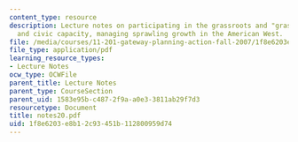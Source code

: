 ```yaml
---
content_type: resource
description: Lecture notes on participating in the grassroots and "grasstops", planning
  and civic capacity, managing sprawling growth in the American West.
file: /media/courses/11-201-gateway-planning-action-fall-2007/1f8e6203e8b12c93451b112800959d74_notes20.pdf
file_type: application/pdf
learning_resource_types:
- Lecture Notes
ocw_type: OCWFile
parent_title: Lecture Notes
parent_type: CourseSection
parent_uid: 1583e95b-c487-2f9a-a0e3-3811ab29f7d3
resourcetype: Document
title: notes20.pdf
uid: 1f8e6203-e8b1-2c93-451b-112800959d74
---
```

